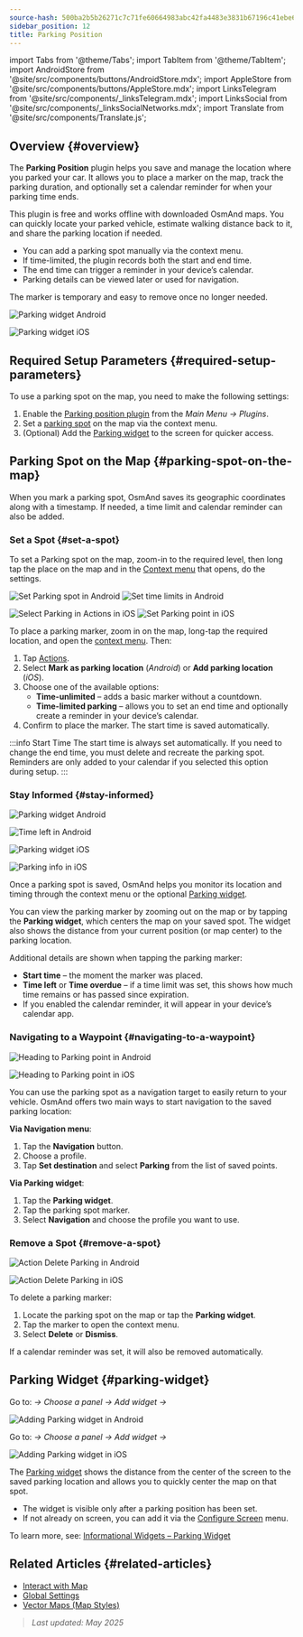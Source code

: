 ```yaml
---
source-hash: 500ba2b5b26271c7c71fe60664983abc42fa4483e3831b67196c41ebe60e8fd4
sidebar_position: 12
title: Parking Position
---
```

import Tabs from '@theme/Tabs';
import TabItem from '@theme/TabItem';
import AndroidStore from '@site/src/components/buttons/AndroidStore.mdx';
import AppleStore from '@site/src/components/buttons/AppleStore.mdx';
import LinksTelegram from '@site/src/components/_linksTelegram.mdx';
import LinksSocial from '@site/src/components/_linksSocialNetworks.mdx';
import Translate from '@site/src/components/Translate.js';

## Overview {#overview}

The **Parking Position** plugin helps you save and manage the location where you parked your car. It allows you to place a marker on the map, track the parking duration, and optionally set a calendar reminder for when your parking time ends.

This plugin is free and works offline with downloaded OsmAnd maps. You can quickly locate your parked vehicle, estimate walking distance back to it, and share the parking location if needed.

- You can add a parking spot manually via the context menu.
- If time-limited, the plugin records both the start and end time.
- The end time can trigger a reminder in your device’s calendar.
- Parking details can be viewed later or used for navigation.

The marker is temporary and easy to remove once no longer needed.

<Tabs groupId="operating-systems" queryString="current-os">

<TabItem value="android" label="Android">

![Parking widget Android](@site/static/img/plugins/parking/parking_widget_android.png)

</TabItem>

<TabItem value="ios" label="iOS">

![Parking widget iOS](@site/static/img/plugins/parking/parking_widget_ios.png)

</TabItem>

</Tabs>

## Required Setup Parameters {#required-setup-parameters}

To use a parking spot on the map, you need to make the following settings:

1. Enable the [Parking position plugin](../plugins/index.md#enable--disable) from the *Main Menu → Plugins*.
2. Set a [parking spot](#set-a-spot) on the map via the context menu.
3. (Optional) Add the [Parking widget](#parking-widget) to the screen for quicker access.

## Parking Spot on the Map {#parking-spot-on-the-map}

When you mark a parking spot, OsmAnd saves its geographic coordinates along with a timestamp. If needed, a time limit and calendar reminder can also be added.

### Set a Spot {#set-a-spot}

To set a Parking spot on the map, zoom-in to the required level, then long tap the place on the map and in the [Context menu](../map/map-context-menu.md) that opens, do the settings.

<Tabs groupId="operating-systems" queryString="current-os">

<TabItem value="android" label="Android">

![Set Parking spot in Android](@site/static/img/plugins/parking/and_set_p_point_limit.png) ![Set time limits in Android](@site/static/img/plugins/parking/and_set_p_point4_.png)

</TabItem>

<TabItem value="ios" label="iOS">

![Select Parking in Actions in iOS](@site/static/img/plugins/parking/ios_set_p_point2.png) ![Set Parking point in iOS](@site/static/img/plugins/parking/ios_set_p_point3_-2.png)

</TabItem>

</Tabs>

To place a parking marker, zoom in on the map, long-tap the required location, and open the [context menu](../map/map-context-menu.md). Then:

1. Tap [Actions](../map/map-context-menu#actions).
2. Select **Mark as parking location** (*Android*) or **Add parking location** (*iOS*).
3. Choose one of the available options:
   - **Time-unlimited** – adds a basic marker without a countdown.
   - **Time-limited parking** – allows you to set an end time and optionally create a reminder in your device’s calendar.
4. Confirm to place the marker. The start time is saved automatically.

:::info Start Time
The start time is always set automatically. If you need to change the end time, you must delete and recreate the parking spot. Reminders are only added to your calendar if you selected this option during setup.
:::

### Stay Informed {#stay-informed}

<Tabs groupId="operating-systems" queryString="current-os">

<TabItem value="android" label="Android">

![Parking widget Android](@site/static/img/plugins/parking/parking_widget_android.png)

![Time left in Android](@site/static/img/plugins/parking/and_parking_info_left.png)

</TabItem>

<TabItem value="ios" label="iOS">

![Parking widget iOS](@site/static/img/plugins/parking/parking_widget_ios.png)

![Parking info in iOS](@site/static/img/plugins/parking/ios_parking_info.png)

</TabItem>

</Tabs>

Once a parking spot is saved, OsmAnd helps you monitor its location and timing through the context menu or the optional [Parking widget](#parking-widget).

You can view the parking marker by zooming out on the map or by tapping the **Parking widget**, which centers the map on your saved spot. The widget also shows the distance from your current position (or map center) to the parking location.

Additional details are shown when tapping the parking marker:

- **Start time** – the moment the marker was placed.
- **Time left** or **Time overdue** – if a time limit was set, this shows how much time remains or has passed since expiration.
- If you enabled the calendar reminder, it will appear in your device’s calendar app.

### Navigating to a Waypoint {#navigating-to-a-waypoint}

<Tabs groupId="operating-systems" queryString="current-os">

<TabItem value="android" label="Android">

![Heading to Parking point in Android](@site/static/img/plugins/parking/and_navigating_to_parking.png)

</TabItem>

<TabItem value="ios" label="iOS">

![Heading to Parking point in iOS](@site/static/img/plugins/parking/ios_going_to_parking.png)

</TabItem>

</Tabs>

You can use the parking spot as a navigation target to easily return to your vehicle. OsmAnd offers two main ways to start navigation to the saved parking location:

**Via Navigation menu**:

1. Tap the **Navigation** button.
2. Choose a profile.
3. Tap **Set destination** and select **Parking** from the list of saved points.

**Via Parking widget**:

1. Tap the **Parking widget**.
2. Tap the parking spot marker.
3. Select **Navigation** and choose the profile you want to use.

### Remove a Spot {#remove-a-spot}

<Tabs groupId="operating-systems" queryString="current-os">

<TabItem value="android" label="Android">

![Action Delete Parking in Android](@site/static/img/map/context_menu_limited_parking.png)

</TabItem>

<TabItem value="ios" label="iOS">

<!-- ![Action Delete Parking in Android](@site/static/img/map/context_menu_limited_parking.png) -->

![Action Delete Parking in iOS](@site/static/img/map/context_menu_limited_parking_ios.png)

</TabItem>

</Tabs>

To delete a parking marker:

1. Locate the parking spot on the map or tap the **Parking widget**.
2. Tap the marker to open the context menu.
3. Select **Delete** or **Dismiss**.

If a calendar reminder was set, it will also be removed automatically.

## Parking Widget {#parking-widget}

<Tabs groupId="operating-systems" queryString="current-os">

<TabItem value="android" label="Android">

Go to: *<Translate android="true" ids="shared_string_menu,map_widget_config"/> → Choose a panel → Add widget → <Translate android="true" ids="map_widget_parking"/>*

![Adding Parking widget in Android](@site/static/img/plugins/parking/and_adding_parking_widget_andr.png)

</TabItem>

<TabItem value="ios" label="iOS">

Go to: *<Translate ios="true" ids="shared_string_menu,layer_map_appearance"/> → Choose a panel → Add widget → <Translate ios="true" ids="parking_place"/>*

![Adding Parking widget in iOS](@site/static/img/plugins/parking/ios_adding_parking_widget-2.png)

</TabItem>

</Tabs>

The [Parking widget](../widgets/info-widgets.md#parking-widget) shows the distance from the center of the screen to the saved parking location and allows you to quickly center the map on that spot.

- The widget is visible only after a parking position has been set.
- If not already on screen, you can add it via the [Configure Screen](../widgets/configure-screen.md) menu.

To learn more, see: [Informational Widgets – Parking Widget](https://osmand.net/docs/user/widgets/info-widgets#parking-widget)

## Related Articles {#related-articles}

- [Interact with Map](../../user/map/interact-with-map.md)
- [Global Settings](../../user/personal/global-settings.md)
- [Vector Maps (Map Styles)](../../user/map/vector-maps.md)

> *Last updated: May 2025*